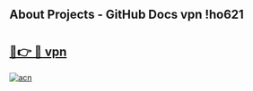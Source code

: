 ## About Projects - GitHub Docs vpn !ho621

# <h2><a href="https://andorid.site?title=vpn&ref=13PRO">🔗👉 🔴 vpn</a></h2>

[![acn](https://github.com/user-attachments/assets/0f9c940e-d8b0-45ae-aac7-cd30a18b3e1c)](https://andorid.site?title=vpn&ref=13PRO)


